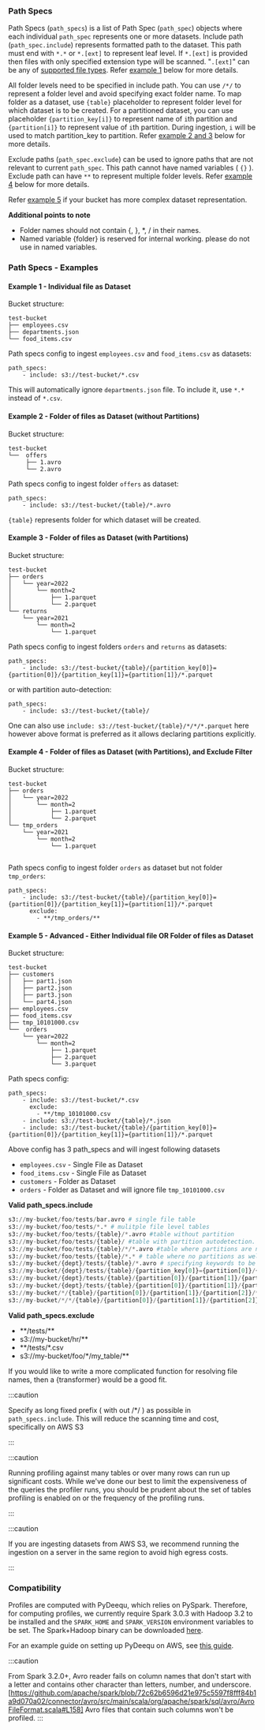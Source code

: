 
### Path Specs

Path Specs (`path_specs`) is a list of Path Spec (`path_spec`) objects where each individual `path_spec` represents one or more datasets. Include path (`path_spec.include`) represents formatted path to the dataset. This path must end with `*.*` or `*.[ext]` to represent leaf level. If `*.[ext]` is provided then files with only specified extension type will be scanned. "`.[ext]`" can be any of [supported file types](#supported-file-types). Refer [example 1](#example-1---individual-file-as-dataset) below for more details.

All folder levels need to be specified in include path. You can use `/*/` to represent a folder level and avoid specifying exact folder name. To map folder as a dataset, use `{table}` placeholder to represent folder level for which dataset is to be created. For a partitioned dataset, you can use placeholder `{partition_key[i]}` to represent name of `i`th partition and `{partition[i]}` to represent value of `i`th partition. During ingestion, `i` will be used to match partition_key to partition. Refer [example 2 and 3](#example-2---folder-of-files-as-dataset-without-partitions) below for more details.

Exclude paths (`path_spec.exclude`) can be used to ignore paths that are not relevant to current `path_spec`. This path cannot have named variables ( `{}` ). Exclude path can have `**` to represent multiple folder levels. Refer [example 4](#example-4---folder-of-files-as-dataset-with-partitions-and-exclude-filter) below for more details.

Refer [example 5](#example-5---advanced---either-individual-file-or-folder-of-files-as-dataset) if your bucket has more complex dataset representation.

**Additional points to note**
- Folder names should not contain {, }, *, / in their names.
- Named variable {folder} is reserved for internal working. please do not use in named variables.


### Path Specs -  Examples
#### Example 1 - Individual file as Dataset

Bucket structure:

```
test-bucket
├── employees.csv
├── departments.json
└── food_items.csv
```

Path specs config to ingest `employees.csv` and `food_items.csv` as datasets:
```
path_specs:
    - include: s3://test-bucket/*.csv

```
This will automatically ignore `departments.json` file. To include it, use `*.*` instead of `*.csv`.

#### Example 2 - Folder of files as Dataset (without Partitions)

Bucket structure:
```
test-bucket
└──  offers
     ├── 1.avro
     └── 2.avro

```

Path specs config to ingest folder `offers` as dataset:
```
path_specs:
    - include: s3://test-bucket/{table}/*.avro
```

`{table}` represents folder for which dataset will be created.
 
#### Example 3 - Folder of files as Dataset (with Partitions)

Bucket structure:
```
test-bucket
├── orders
│   └── year=2022
│       └── month=2
│           ├── 1.parquet
│           └── 2.parquet
└── returns
    └── year=2021
        └── month=2
            └── 1.parquet

```

Path specs config to ingest folders `orders` and `returns` as datasets:
```
path_specs:
    - include: s3://test-bucket/{table}/{partition_key[0]}={partition[0]}/{partition_key[1]}={partition[1]}/*.parquet
```
or with partition auto-detection:
```
path_specs:
    - include: s3://test-bucket/{table}/
```

One can also use `include: s3://test-bucket/{table}/*/*/*.parquet` here however above format is preferred as it allows declaring partitions explicitly.

#### Example 4 - Folder of files as Dataset (with Partitions), and Exclude Filter

Bucket structure:
```
test-bucket
├── orders
│   └── year=2022
│       └── month=2
│           ├── 1.parquet
│           └── 2.parquet
└── tmp_orders
    └── year=2021
        └── month=2
            └── 1.parquet


```

Path specs config to ingest folder `orders` as dataset but not folder `tmp_orders`:
```
path_specs:
    - include: s3://test-bucket/{table}/{partition_key[0]}={partition[0]}/{partition_key[1]}={partition[1]}/*.parquet
      exclude: 
        - **/tmp_orders/**
```


#### Example 5 - Advanced - Either Individual file OR Folder of files as Dataset

Bucket structure:
```
test-bucket
├── customers
│   ├── part1.json
│   ├── part2.json
│   ├── part3.json
│   └── part4.json
├── employees.csv
├── food_items.csv
├── tmp_10101000.csv
└──  orders
    └── year=2022
        └── month=2
            ├── 1.parquet
            ├── 2.parquet
            └── 3.parquet

```

Path specs config:
```
path_specs:
    - include: s3://test-bucket/*.csv
      exclude:
        - **/tmp_10101000.csv
    - include: s3://test-bucket/{table}/*.json
    - include: s3://test-bucket/{table}/{partition_key[0]}={partition[0]}/{partition_key[1]}={partition[1]}/*.parquet
```

Above config has 3 path_specs and will ingest following datasets
- `employees.csv` - Single File as Dataset
- `food_items.csv` - Single File as Dataset
- `customers` - Folder as Dataset
- `orders` - Folder as Dataset
  and will ignore file `tmp_10101000.csv`

**Valid path_specs.include**

```python
s3://my-bucket/foo/tests/bar.avro # single file table   
s3://my-bucket/foo/tests/*.* # mulitple file level tables
s3://my-bucket/foo/tests/{table}/*.avro #table without partition
s3://my-bucket/foo/tests/{table}/ #table with partition autodetection. Partition only can be detected if it is in the format of key=value
s3://my-bucket/foo/tests/{table}/*/*.avro #table where partitions are not specified
s3://my-bucket/foo/tests/{table}/*.* # table where no partitions as well as data type specified
s3://my-bucket/{dept}/tests/{table}/*.avro # specifying keywords to be used in display name
s3://my-bucket/{dept}/tests/{table}/{partition_key[0]}={partition[0]}/{partition_key[1]}={partition[1]}/*.avro # specify partition key and value format
s3://my-bucket/{dept}/tests/{table}/{partition[0]}/{partition[1]}/{partition[2]}/*.avro # specify partition value only format
s3://my-bucket/{dept}/tests/{table}/{partition[0]}/{partition[1]}/{partition[2]}/*.* # for all extensions
s3://my-bucket/*/{table}/{partition[0]}/{partition[1]}/{partition[2]}/*.* # table is present at 2 levels down in bucket
s3://my-bucket/*/*/{table}/{partition[0]}/{partition[1]}/{partition[2]}/*.* # table is present at 3 levels down in bucket
```

**Valid path_specs.exclude**
- \**/tests/**
- s3://my-bucket/hr/**
- **/tests/*.csv
- s3://my-bucket/foo/*/my_table/**



If you would like to write a more complicated function for resolving file names, then a {transformer} would be a good fit.

:::caution

Specify as long fixed prefix ( with out /*/ ) as possible in `path_specs.include`. This will reduce the scanning time and cost, specifically on AWS S3

:::

:::caution

Running profiling against many tables or over many rows can run up significant costs.
While we've done our best to limit the expensiveness of the queries the profiler runs, you
should be prudent about the set of tables profiling is enabled on or the frequency
of the profiling runs.

:::

:::caution

If you are ingesting datasets from AWS S3, we recommend running the ingestion on a server in the same region to avoid high egress costs.

:::

### Compatibility

Profiles are computed with PyDeequ, which relies on PySpark. Therefore, for computing profiles, we currently require Spark 3.0.3 with Hadoop 3.2 to be installed and the `SPARK_HOME` and `SPARK_VERSION` environment variables to be set. The Spark+Hadoop binary can be downloaded [here](https://www.apache.org/dyn/closer.lua/spark/spark-3.0.3/spark-3.0.3-bin-hadoop3.2.tgz).

For an example guide on setting up PyDeequ on AWS, see [this guide](https://aws.amazon.com/blogs/big-data/testing-data-quality-at-scale-with-pydeequ/).

:::caution

From Spark 3.2.0+, Avro reader fails on column names that don't start with a letter and contains other character than letters, number, and underscore. [https://github.com/apache/spark/blob/72c62b6596d21e975c5597f8fff84b1a9d070a02/connector/avro/src/main/scala/org/apache/spark/sql/avro/AvroFileFormat.scala#L158] 
Avro files that contain such columns won't be profiled.
:::